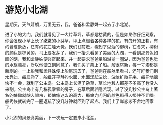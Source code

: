 # 游览小北湖

星期天，天气晴朗，万里无云，我，爸爸和孟静姝一起去了小北湖。

进了小的大门，我们就看见了一大片草坪，草都是枯黄的，但是如果你仔细观察，你会发现小草上长了嫩嫩的小芽草，坪上点缀着各种各样的花，有的开的正艳，有的含苞欲放，还有的花在睡大觉。我们往前走，看到了湖边的柳树，在冬天，柳树的颜色是棕黄的，马上要发芽了。我们一抬头看见了美丽的大湖，一看到那景色如画的湖，我和孟静姝便兴奋起来，并一起要求爸爸坐船游览一圈湖，因为爸爸也觉的水很漂亮，所以他便立刻同意了。我们买了票上了船。船很崭新，每一寸漆都是新刷的。一上船我和孟静姝便上船尾玩去了，爸爸则在船舱里看书，还叮咛我们别太靠边。船启动了，船推开平静的水面，水面漾起波纹，波纹扩散开来，船开地很快不一会，就到了公主岛。公主岛上长满了杂草，草长地和人都差不多高了也没人来割。公主岛上有几栋孤零零的房子，在草后面若隐若现。过了没几秒公主岛上著名的佛像就映入眼帘，那佛像这么的高大，那金光闪闪的颜色照得人都睁不开眼。船秀快就转完了一圈返航了没几分钟就回到了起点。我们上了岸恋恋不舍地回家了。

小北湖的风景真美丽，下一次玩一定要来小北湖。
